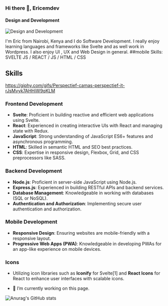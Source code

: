 
### Hi there 👋,  Ericemdev
#### Design and Development
![Design and Development](https://arturssmirnovs.github.io/github-profile-readme-generator/images/banner.png)

I'm Eric from Nairobi, Kenya  and I do Software Development. I really enjoy learning languages and frameworks like Svelte and as well work in Wordpress. I also enjoy UI , UX and Web Design in general. 
##mobile
Skills: SVELTE JS / REACT / JS / HTML / CSS
## Skills
https://giphy.com/gifs/Perspectief-camas-perspectief-it-rJsMvyk7AHHiW9qKLM
### Frontend Development
- **Svelte**: Proficient in building reactive and efficient web applications using Svelte.
- **React**: Experienced in creating interactive UIs with React and managing state with Redux.
- **JavaScript**: Strong understanding of JavaScript ES6+ features and asynchronous programming.
- **HTML**: Skilled in semantic HTML and SEO best practices.
- **CSS**: Expertise in responsive design, Flexbox, Grid, and CSS preprocessors like SASS.

### Backend Development
- **Node.js**: Proficient in server-side JavaScript using Node.js.
- **Express.js**: Experienced in building RESTful APIs and backend services.
- **Database Management**: Knowledgeable in working with databases (SQL or NoSQL).
- **Authentication and Authorization**: Implementing secure user authentication and authorization.

### Mobile Development
- **Responsive Design**: Ensuring websites are mobile-friendly with a responsive layout.
- **Progressive Web Apps (PWA)**: Knowledgeable in developing PWAs for an app-like experience on mobile devices.

### Icons
- Utilizing icon libraries such as **Iconify** for Svelte[1] and **React Icons** for React to enhance user interfaces with scalable icons.


- 🔭 I’m currently working on this page. 






![Anurag's GitHub stats](https://github-readme-stats.vercel.app/api?username=ericemdev&show=reviews,discussions_started,discussions_answered,prs_merged,prs_merged_percentage)
